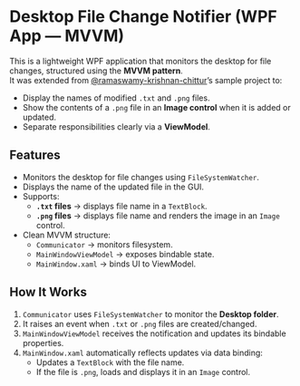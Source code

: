 # Desktop File Change Notifier (WPF App — MVVM)

This is a lightweight WPF application that monitors the desktop for file changes, structured using the **MVVM pattern**.  
It was extended from [@ramaswamy-krishnan-chittur](https://github.com/chittur)’s sample project to:

- Display the names of modified `.txt` and `.png` files.  
- Show the contents of a `.png` file in an **Image control** when it is added or updated.  
- Separate responsibilities clearly via a **ViewModel**.  

## Features

- Monitors the desktop for file changes using `FileSystemWatcher`.  
- Displays the name of the updated file in the GUI.  
- Supports:
  - **`.txt` files** → displays file name in a `TextBlock`.  
  - **`.png` files** → displays file name and renders the image in an `Image` control.  
- Clean MVVM structure:  
  - `Communicator` → monitors filesystem.  
  - `MainWindowViewModel` → exposes bindable state.  
  - `MainWindow.xaml` → binds UI to ViewModel.  

## How It Works

1. `Communicator` uses `FileSystemWatcher` to monitor the **Desktop folder**.  
2. It raises an event when `.txt` or `.png` files are created/changed.  
3. `MainWindowViewModel` receives the notification and updates its bindable properties.  
4. `MainWindow.xaml` automatically reflects updates via data binding:
   - Updates a `TextBlock` with the file name.  
   - If the file is `.png`, loads and displays it in an `Image` control.  
